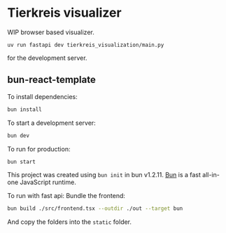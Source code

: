 # Tierkreis visualizer

WIP browser based visualizer.

```
uv run fastapi dev tierkreis_visualization/main.py
```

for the development server.

## bun-react-template

To install dependencies:

```bash
bun install
```

To start a development server:

```bash
bun dev
```

To run for production:

```bash
bun start
```

This project was created using `bun init` in bun v1.2.11. [Bun](https://bun.sh) is a fast all-in-one JavaScript runtime.

To run with fast api:
Bundle the frontend:
```bash 
bun build ./src/frontend.tsx --outdir ./out --target bun
```
And copy the folders into the `static` folder.
